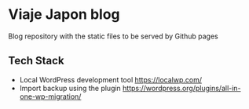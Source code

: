 
# Viaje Japon blog

Blog repository with the static files to be served by Github pages


## Tech Stack

- Local WordPress development tool https://localwp.com/
- Import backup using the plugin https://wordpress.org/plugins/all-in-one-wp-migration/

